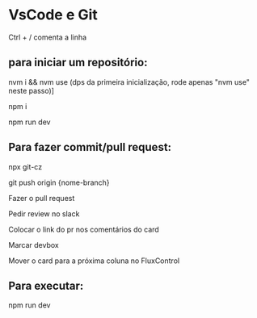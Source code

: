 # **VsCode e Git**

Ctrl + / comenta a linha

## **para iniciar um repositório:**
nvm i && nvm use (dps da primeira inicialização, rode apenas "nvm use" neste passo)]

npm i

npm run dev

## **Para fazer commit/pull request:**
npx git-cz

git push origin {nome-branch}

Fazer o pull request

Pedir review no slack

Colocar o link do pr nos comentários do card

Marcar devbox

Mover o card para a próxima coluna no FluxControl

## **Para executar:**
npm run dev
